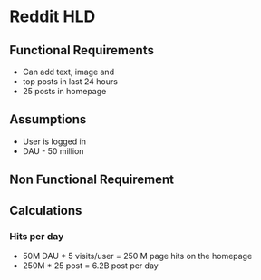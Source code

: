 # Reddit HLD

## Functional Requirements
- Can add text, image and 
- top posts in last 24 hours
- 25 posts in homepage

## Assumptions
- User is logged in 
- DAU - 50 million 

## Non Functional Requirement

## Calculations


### Hits per day
- 50M DAU * 5 visits/user = 250 M page hits on the homepage
- 250M * 25 post = 6.2B post per day

